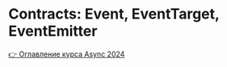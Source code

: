 # Contracts: Event, EventTarget, EventEmitter

[👉 Оглавление курса Async 2024](https://github.com/HowProgrammingWorks/Index/blob/master/Courses/Async-2024.md)
